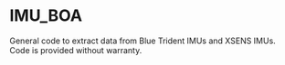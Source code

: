 # IMU_BOA

General code to extract data from Blue Trident IMUs and XSENS IMUs. Code is provided without warranty.
